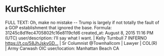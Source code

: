 # KurtSchlichter

FULL TEXT: Oh, make no mistake -- Trump is largely if not totally the fault of a GOP establishment that ignored the base.
Formula: 31245c8d1fec4705802fc16e8119cfd6
created_at: August 8, 2015 11:16 PM (UTC)
user/description: I’ll say what I want. | Kelly Turnbull 7 INFERNO https://t.co/58JhJskvGD… | Sr Columnist @Townhallcom | Lawyer | COL(R) | Army Carwash OIC
user/location: Manhattan Beach CA